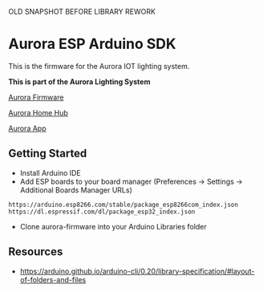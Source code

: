 OLD SNAPSHOT BEFORE LIBRARY REWORK

# Aurora ESP Arduino SDK

This is the firmware for the Aurora IOT lighting system.

**This is part of the Aurora Lighting System**

[Aurora Firmware](https://github.com/ZackMattor/aurora-firmware)

[Aurora Home Hub](https://github.com/ZackMattor/aurora-home-hub)

[Aurora App](https://github.com/ZackMattor/aurora-app-v2)

## Getting Started
 - Install Arduino IDE
 - Add ESP boards to your board manager (Preferences -> Settings -> Additional Boards Manager URLs)

```
https://arduino.esp8266.com/stable/package_esp8266com_index.json
https://dl.espressif.com/dl/package_esp32_index.json
```

 - Clone aurora-firmware into your Arduino Libraries folder

## Resources

 - https://arduino.github.io/arduino-cli/0.20/library-specification/#layout-of-folders-and-files
